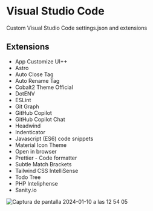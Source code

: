 # Visual Studio Code

Custom Visual Studio Code settings.json and extensions


## Extensions

* App Customize UI++
* Astro
* Auto Close Tag
* Auto Rename Tag
* Cobalt2 Theme Official
* DotENV
* ESLint
* Git Graph
* GitHub Copilot
* GitHub Copilot Chat
* Headwind
* Indenticator
* Javascript (ES6) code snippets
* Material Icon Theme
* Open in browser
* Prettier - Code formatter
* Subtle Match Brackets
* Tailwind CSS IntelliSense
* Todo Tree
* PHP Inteliphense
* Sanity.io

  
![Captura de pantalla 2024-01-10 a las 12 54 05](https://github.com/martillostudio/vscode/assets/90794863/eec852e7-e1a5-4fff-86c0-86d748e2ce26)
